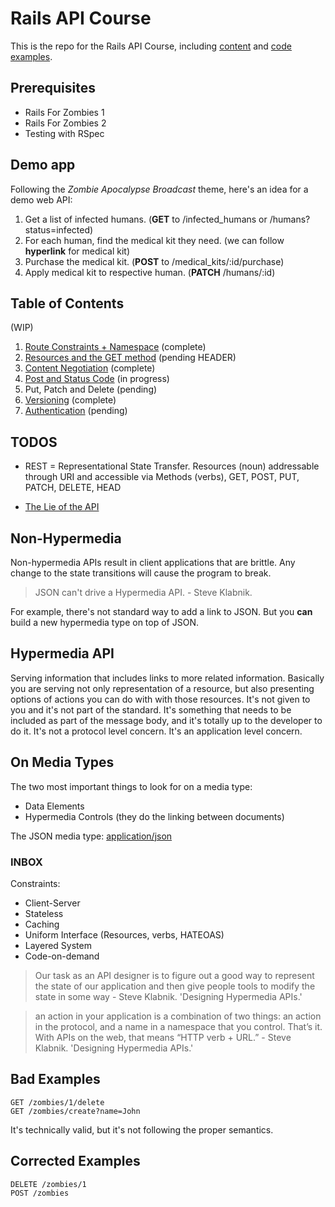# Rails API Course

This is the repo for the Rails API Course, including [content](content) and [code examples](/code).

## Prerequisites

* Rails For Zombies 1
* Rails For Zombies 2
* Testing with RSpec

## Demo app

Following the *Zombie Apocalypse Broadcast* theme, here's an idea for a demo web API:

1. Get a list of infected humans. (**GET** to /infected_humans or /humans?status=infected)
2. For each human, find the medical kit they need. (we can follow **hyperlink** for medical kit)
3. Purchase the medical kit. (**POST** to /medical_kits/:id/purchase)
4. Apply medical kit to respective human. (**PATCH** /humans/:id)

## Table of Contents

(WIP)

1. [Route Constraints + Namespace](content/01-recap-intro.md) (complete)
2. [Resources and the GET method](content/02-resources-and-get.md) (pending HEADER)
3. [Content Negotiation](content/03-content-negotiation.md) (complete)
4. [Post and Status Code](content/04-post-and-status-codes.md) (in progress)
5. Put, Patch and Delete (pending)
6. [Versioning](content/06-versioning.md) (complete)
7. [Authentication](content/07-authentication.md) (pending)

## TODOS

* REST = Representational State Transfer. Resources (noun) addressable through URI and accessible via Methods (verbs), GET, POST, PUT, PATCH, DELETE, HEAD

* [The Lie of the API](http://ruben.verborgh.org/blog/2013/11/29/the-lie-of-the-api/)

## Non-Hypermedia

Non-hypermedia APIs result in client applications that are brittle. Any change to the state transitions will cause the program to break.

> JSON can't drive a Hypermedia API. - Steve Klabnik.

For example, there's not standard way to add a link to JSON. But you **can** build a new hypermedia type on top of JSON.

## Hypermedia API

Serving information that includes links to more related information. Basically you are serving not only representation of a resource, but also presenting options of actions you can do with with those resources. It's not given to you and it's not part of the standard. It's something that needs to be included as part of the message body, and it's totally up to the developer to do it. It's not a protocol level concern. It's an application level concern.

## On Media Types

The two most important things to look for on a media type:

* Data Elements
* Hypermedia Controls (they do the linking between documents)

The JSON media type: [application/json](http://en.wikipedia.org/wiki/JSON#MIME_type)

### INBOX

Constraints:

  * Client-Server
  * Stateless
  * Caching
  * Uniform Interface (Resources, verbs, HATEOAS)
  * Layered System
  * Code-on-demand

> Our task as an API designer is to figure out a good way to represent the state of our application and then give people tools to modify the state in some way - Steve Klabnik. 'Designing Hypermedia APIs.'


> an action in your application is a combination of two things: an action in the protocol, and a name in a namespace that you control. That’s it. With APIs on the web, that means “HTTP verb + URL.” - Steve Klabnik. 'Designing Hypermedia APIs.'


## Bad Examples

```
GET /zombies/1/delete
GET /zombies/create?name=John
```

It's technically valid, but it's not following the proper semantics.

## Corrected Examples

```
DELETE /zombies/1
POST /zombies
```